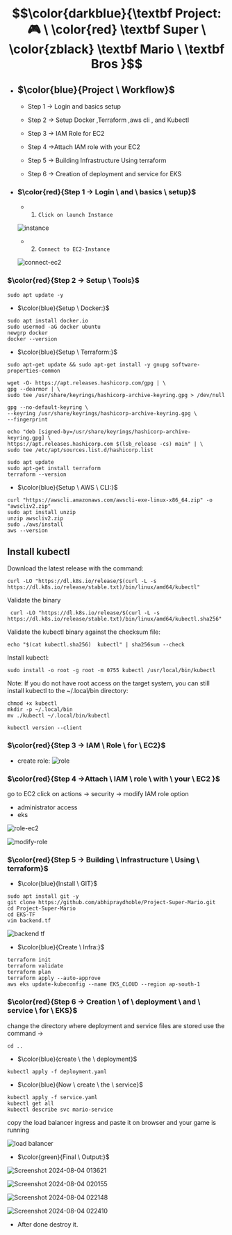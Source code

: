 # $$\color{darkblue}{\textbf Project:🎮 \ \color{red} \textbf Super \ \color{zblack} \textbf Mario \ \textbf Bros }$$
- ##  $\color{blue}{Project \ Workflow}$
   - Step 1 → Login and basics setup

   - Step 2 → Setup Docker ,Terraform ,aws cli , and Kubectl

   - Step 3 → IAM Role for EC2

   - Step 4 →Attach IAM role with your EC2

   - Step 5 → Building Infrastructure Using terraform

   - Step 6 → Creation of deployment and service for EKS



- ### $\color{red}{Step 1 → Login \ and \ basics \ setup}$
  
   - 1. `Click on launch Instance`
   
   ![instance](https://github.com/abhipraydhoble/Project-Super-Mario/assets/122669982/5fe51373-eaac-4f7c-9669-34c578277051)
  
   - 2. `Connect to EC2-Instance`
   
   ![connect-ec2](https://github.com/abhipraydhoble/Project-Super-Mario/assets/122669982/9d518e77-6f65-4153-acfc-790a6eaf669a)

### $\color{red}{Step 2 → Setup \ Tools}$

````
sudo apt update -y
````
- $\color{blue}{Setup \ Docker:}$
````
sudo apt install docker.io
sudo usermod -aG docker ubuntu
newgrp docker
docker --version
````
- $\color{blue}{Setup \ Terraform:}$
````
sudo apt-get update && sudo apt-get install -y gnupg software-properties-common

wget -O- https://apt.releases.hashicorp.com/gpg | \
gpg --dearmor | \
sudo tee /usr/share/keyrings/hashicorp-archive-keyring.gpg > /dev/null

gpg --no-default-keyring \
--keyring /usr/share/keyrings/hashicorp-archive-keyring.gpg \
--fingerprint

echo "deb [signed-by=/usr/share/keyrings/hashicorp-archive-keyring.gpg] \
https://apt.releases.hashicorp.com $(lsb_release -cs) main" | \
sudo tee /etc/apt/sources.list.d/hashicorp.list

sudo apt update
sudo apt-get install terraform
terraform --version

````
- $\color{blue}{Setup \ AWS \ CLI:}$
````
curl "https://awscli.amazonaws.com/awscli-exe-linux-x86_64.zip" -o "awscliv2.zip"
sudo apt install unzip 
unzip awscliv2.zip
sudo ./aws/install
aws --version

````

## Install kubectl
Download the latest release with the command:
````
curl -LO "https://dl.k8s.io/release/$(curl -L -s https://dl.k8s.io/release/stable.txt)/bin/linux/amd64/kubectl"
````
Validate the binary 
````
 curl -LO "https://dl.k8s.io/release/$(curl -L -s https://dl.k8s.io/release/stable.txt)/bin/linux/amd64/kubectl.sha256"
````
Validate the kubectl binary against the checksum file:
````
echo "$(cat kubectl.sha256)  kubectl" | sha256sum --check
````
Install kubectl:
````
sudo install -o root -g root -m 0755 kubectl /usr/local/bin/kubectl
````
Note:
If you do not have root access on the target system, you can still install kubectl to the ~/.local/bin directory:
````
chmod +x kubectl
mkdir -p ~/.local/bin
mv ./kubectl ~/.local/bin/kubectl
````
````
kubectl version --client
````
### $\color{red}{Step 3 → IAM \ Role \ for \ EC2}$
   - create role:
![role](https://github.com/abhipraydhoble/Project-Super-Mario/assets/122669982/31a05c18-f34b-430d-b5cb-c5873ae6e9c5)

### $\color{red}{Step 4 →Attach \ IAM \ role \ with \ your \ EC2 }$
go to EC2 
click on actions → security → modify IAM role option
- administrator access
- eks

![role-ec2](https://github.com/abhipraydhoble/Project-Super-Mario/assets/122669982/70cc0ebb-6063-4c4b-98df-7259a08749b8)

![modify-role](https://github.com/abhipraydhoble/Project-Super-Mario/assets/122669982/3e998e21-3654-43b0-8df0-496f009ef0a6)

### $\color{red}{Step 5 → Building \ Infrastructure \ Using \ terraform}$
- $\color{blue}{Install \ GIT}$
````
sudo apt install git -y
git clone https://github.com/abhipraydhoble/Project-Super-Mario.git
cd Project-Super-Mario
cd EKS-TF
vim backend.tf
````
![backend tf](https://github.com/abhipraydhoble/Project-Super-Mario/assets/122669982/6b9e648f-2f13-41e8-a66b-6b6e6e0a63de)

- $\color{blue}{Create \ Infra:}$
````
terraform init
terraform validate
terraform plan
terraform apply --auto-approve
aws eks update-kubeconfig --name EKS_CLOUD --region ap-south-1
````

### $\color{red}{Step 6 → Creation \ of \ deployment \ and \ service \ for \ EKS}$
change the directory where deployment and service files are stored use the command →
````
cd ..
````
- $\color{blue}{create \ the \ deployment}$
````
kubectl apply -f deployment.yaml
````
- $\color{blue}{Now \ create \ the \ service}$
````
kubectl apply -f service.yaml
kubectl get all
kubectl describe svc mario-service
````
copy the load balancer ingress and paste it on browser and your game is running

![load balancer](https://github.com/abhipraydhoble/Project-Super-Mario/assets/122669982/d085951d-3398-44ad-b9cd-05c561b74664)




- $\color{green}{Final \ Output:}$


![Screenshot 2024-08-04 013621](https://github.com/user-attachments/assets/c94afd9f-581d-4c52-8ac1-90c7670b4e71)

![Screenshot 2024-08-04 020155](https://github.com/user-attachments/assets/600fbd97-f559-4815-8ae1-fe2d67b7c5bd)


![Screenshot 2024-08-04 022148](https://github.com/user-attachments/assets/50bf3642-1c52-4e7c-bc38-f1d5b4bd495c)


![Screenshot 2024-08-04 022410](https://github.com/user-attachments/assets/5d825507-6a7a-47fd-9ca9-5f763aa43360)


- After done destroy it.



